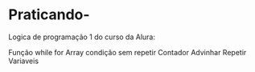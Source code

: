 # Praticando-

Logica de programação 1 do curso da Alura:

Função
while
for
Array
condição sem repetir
Contador
Advinhar
Repetir
Variaveis
